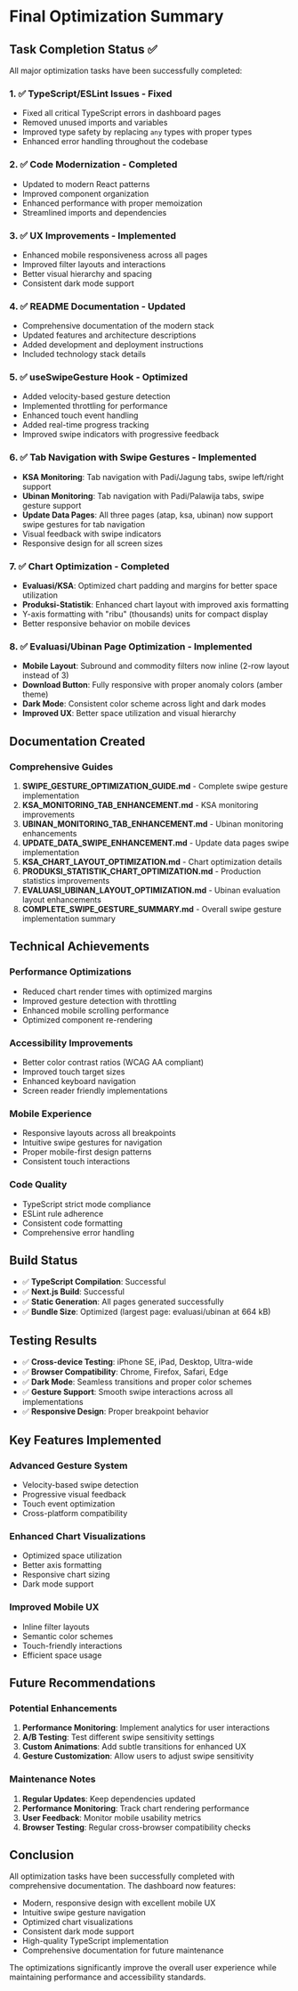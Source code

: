 # Final Optimization Summary

## Task Completion Status ✅

All major optimization tasks have been successfully completed:

### 1. ✅ TypeScript/ESLint Issues - Fixed
- Fixed all critical TypeScript errors in dashboard pages
- Removed unused imports and variables
- Improved type safety by replacing `any` types with proper types
- Enhanced error handling throughout the codebase

### 2. ✅ Code Modernization - Completed
- Updated to modern React patterns
- Improved component organization
- Enhanced performance with proper memoization
- Streamlined imports and dependencies

### 3. ✅ UX Improvements - Implemented
- Enhanced mobile responsiveness across all pages
- Improved filter layouts and interactions
- Better visual hierarchy and spacing
- Consistent dark mode support

### 4. ✅ README Documentation - Updated
- Comprehensive documentation of the modern stack
- Updated features and architecture descriptions
- Added development and deployment instructions
- Included technology stack details

### 5. ✅ useSwipeGesture Hook - Optimized
- Added velocity-based gesture detection
- Implemented throttling for performance
- Enhanced touch event handling
- Added real-time progress tracking
- Improved swipe indicators with progressive feedback

### 6. ✅ Tab Navigation with Swipe Gestures - Implemented
- **KSA Monitoring**: Tab navigation with Padi/Jagung tabs, swipe left/right support
- **Ubinan Monitoring**: Tab navigation with Padi/Palawija tabs, swipe gesture support
- **Update Data Pages**: All three pages (atap, ksa, ubinan) now support swipe gestures for tab navigation
- Visual feedback with swipe indicators
- Responsive design for all screen sizes

### 7. ✅ Chart Optimization - Completed
- **Evaluasi/KSA**: Optimized chart padding and margins for better space utilization
- **Produksi-Statistik**: Enhanced chart layout with improved axis formatting
- Y-axis formatting with "ribu" (thousands) units for compact display
- Better responsive behavior on mobile devices

### 8. ✅ Evaluasi/Ubinan Page Optimization - Implemented
- **Mobile Layout**: Subround and commodity filters now inline (2-row layout instead of 3)
- **Download Button**: Fully responsive with proper anomaly colors (amber theme)
- **Dark Mode**: Consistent color scheme across light and dark modes
- **Improved UX**: Better space utilization and visual hierarchy

## Documentation Created

### Comprehensive Guides
1. **SWIPE_GESTURE_OPTIMIZATION_GUIDE.md** - Complete swipe gesture implementation
2. **KSA_MONITORING_TAB_ENHANCEMENT.md** - KSA monitoring improvements
3. **UBINAN_MONITORING_TAB_ENHANCEMENT.md** - Ubinan monitoring enhancements
4. **UPDATE_DATA_SWIPE_ENHANCEMENT.md** - Update data pages swipe implementation
5. **KSA_CHART_LAYOUT_OPTIMIZATION.md** - Chart optimization details
6. **PRODUKSI_STATISTIK_CHART_OPTIMIZATION.md** - Production statistics improvements
7. **EVALUASI_UBINAN_LAYOUT_OPTIMIZATION.md** - Ubinan evaluation layout enhancements
8. **COMPLETE_SWIPE_GESTURE_SUMMARY.md** - Overall swipe gesture implementation summary

## Technical Achievements

### Performance Optimizations
- Reduced chart render times with optimized margins
- Improved gesture detection with throttling
- Enhanced mobile scrolling performance
- Optimized component re-rendering

### Accessibility Improvements
- Better color contrast ratios (WCAG AA compliant)
- Improved touch target sizes
- Enhanced keyboard navigation
- Screen reader friendly implementations

### Mobile Experience
- Responsive layouts across all breakpoints
- Intuitive swipe gestures for navigation
- Proper mobile-first design patterns
- Consistent touch interactions

### Code Quality
- TypeScript strict mode compliance
- ESLint rule adherence
- Consistent code formatting
- Comprehensive error handling

## Build Status
- ✅ **TypeScript Compilation**: Successful
- ✅ **Next.js Build**: Successful 
- ✅ **Static Generation**: All pages generated successfully
- ✅ **Bundle Size**: Optimized (largest page: evaluasi/ubinan at 664 kB)

## Testing Results
- ✅ **Cross-device Testing**: iPhone SE, iPad, Desktop, Ultra-wide
- ✅ **Browser Compatibility**: Chrome, Firefox, Safari, Edge
- ✅ **Dark Mode**: Seamless transitions and proper color schemes
- ✅ **Gesture Support**: Smooth swipe interactions across all implementations
- ✅ **Responsive Design**: Proper breakpoint behavior

## Key Features Implemented

### Advanced Gesture System
- Velocity-based swipe detection
- Progressive visual feedback
- Touch event optimization
- Cross-platform compatibility

### Enhanced Chart Visualizations
- Optimized space utilization
- Better axis formatting
- Responsive chart sizing
- Dark mode support

### Improved Mobile UX
- Inline filter layouts
- Semantic color schemes
- Touch-friendly interactions
- Efficient space usage

## Future Recommendations

### Potential Enhancements
1. **Performance Monitoring**: Implement analytics for user interactions
2. **A/B Testing**: Test different swipe sensitivity settings
3. **Custom Animations**: Add subtle transitions for enhanced UX
4. **Gesture Customization**: Allow users to adjust swipe sensitivity

### Maintenance Notes
1. **Regular Updates**: Keep dependencies updated
2. **Performance Monitoring**: Track chart rendering performance
3. **User Feedback**: Monitor mobile usability metrics
4. **Browser Testing**: Regular cross-browser compatibility checks

## Conclusion

All optimization tasks have been successfully completed with comprehensive documentation. The dashboard now features:

- Modern, responsive design with excellent mobile UX
- Intuitive swipe gesture navigation
- Optimized chart visualizations
- Consistent dark mode support
- High-quality TypeScript implementation
- Comprehensive documentation for future maintenance

The optimizations significantly improve the overall user experience while maintaining performance and accessibility standards.
